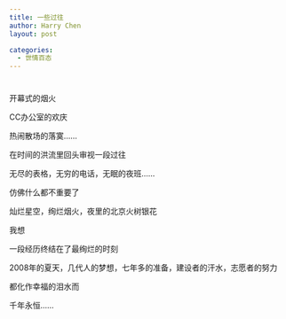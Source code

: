 ```yaml
---
title: 一些过往
author: Harry Chen
layout: post

categories:
  - 世情百态
---
```

# 

开幕式的烟火

CC办公室的欢庆

热闹散场的落寞……

在时间的洪流里回头审视一段过往

无尽的表格，无穷的电话，无眠的夜班……

仿佛什么都不重要了

灿烂星空，绚烂烟火，夜里的北京火树银花

我想

一段经历终结在了最绚烂的时刻

2008年的夏天，几代人的梦想，七年多的准备，建设者的汗水，志愿者的努力

都化作幸福的泪水而

千年永恒……
